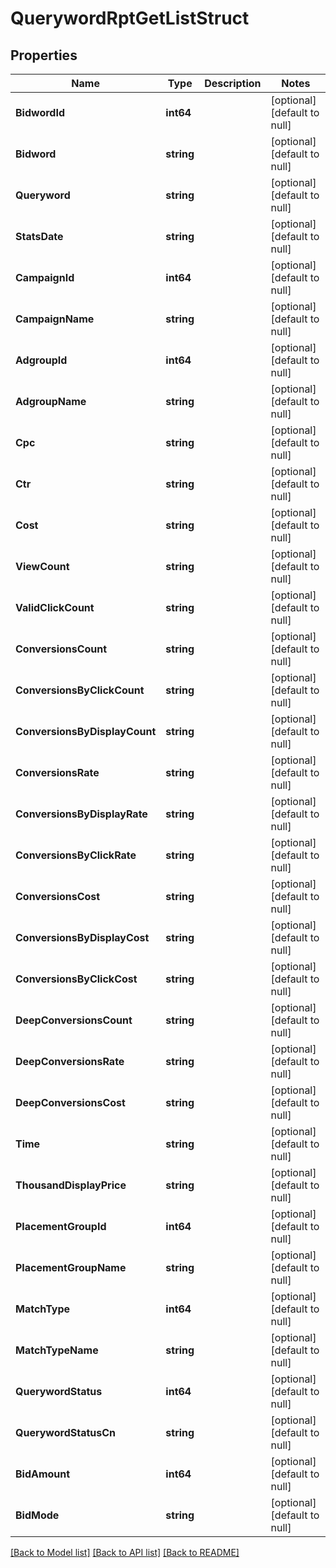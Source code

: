 # QuerywordRptGetListStruct

## Properties
Name | Type | Description | Notes
------------ | ------------- | ------------- | -------------
**BidwordId** | **int64** |  | [optional] [default to null]
**Bidword** | **string** |  | [optional] [default to null]
**Queryword** | **string** |  | [optional] [default to null]
**StatsDate** | **string** |  | [optional] [default to null]
**CampaignId** | **int64** |  | [optional] [default to null]
**CampaignName** | **string** |  | [optional] [default to null]
**AdgroupId** | **int64** |  | [optional] [default to null]
**AdgroupName** | **string** |  | [optional] [default to null]
**Cpc** | **string** |  | [optional] [default to null]
**Ctr** | **string** |  | [optional] [default to null]
**Cost** | **string** |  | [optional] [default to null]
**ViewCount** | **string** |  | [optional] [default to null]
**ValidClickCount** | **string** |  | [optional] [default to null]
**ConversionsCount** | **string** |  | [optional] [default to null]
**ConversionsByClickCount** | **string** |  | [optional] [default to null]
**ConversionsByDisplayCount** | **string** |  | [optional] [default to null]
**ConversionsRate** | **string** |  | [optional] [default to null]
**ConversionsByDisplayRate** | **string** |  | [optional] [default to null]
**ConversionsByClickRate** | **string** |  | [optional] [default to null]
**ConversionsCost** | **string** |  | [optional] [default to null]
**ConversionsByDisplayCost** | **string** |  | [optional] [default to null]
**ConversionsByClickCost** | **string** |  | [optional] [default to null]
**DeepConversionsCount** | **string** |  | [optional] [default to null]
**DeepConversionsRate** | **string** |  | [optional] [default to null]
**DeepConversionsCost** | **string** |  | [optional] [default to null]
**Time** | **string** |  | [optional] [default to null]
**ThousandDisplayPrice** | **string** |  | [optional] [default to null]
**PlacementGroupId** | **int64** |  | [optional] [default to null]
**PlacementGroupName** | **string** |  | [optional] [default to null]
**MatchType** | **int64** |  | [optional] [default to null]
**MatchTypeName** | **string** |  | [optional] [default to null]
**QuerywordStatus** | **int64** |  | [optional] [default to null]
**QuerywordStatusCn** | **string** |  | [optional] [default to null]
**BidAmount** | **int64** |  | [optional] [default to null]
**BidMode** | **string** |  | [optional] [default to null]

[[Back to Model list]](../README.md#documentation-for-models) [[Back to API list]](../README.md#documentation-for-api-endpoints) [[Back to README]](../README.md)


